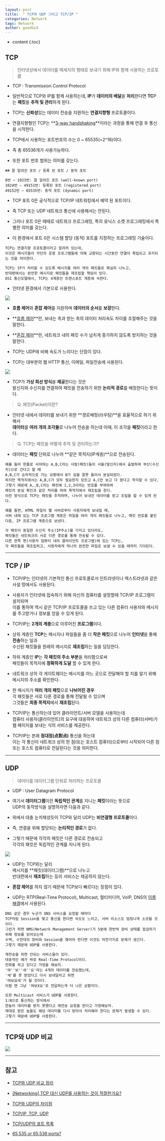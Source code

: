```yaml
---
layout: post
title:  " TCP와 UDP 그리고 TCP/IP "
categories: Network
tags: Network
author: goodGid
---
```

* content
{:toc}

## TCP

> 인터넷상에서 데이터를 메세지의 형태로 보내기 위해 IP와 함께 사용하는 프로토콜

* TCP : Transmission Control Protocol

* 일반적으로 TCP와 IP를 함께 사용하는데, **IP**가 **데이터의 배달**을 **처리**한다면 **TC**P는 **패킷**을 **추적 및 관리**하게 된다.

* TCP는 **신뢰성**있는 데이터 전송을 지원하는 **연결지향형** 프로토콜이다.

* 연결지향형인 TCP는 **[3-way handshaking]({{site.url}}/TCP-IP-3Way-4Way/#tcp-3-way-handshake)**이라는 과정을 통해 연결 후 통신을 시작한다.










* TCP에서 사용하는 포트번호의 수는 0 ~ 65535(=2^16)이다.

* 즉 총 65536개가 사용가능하다.

* 또한 포트 번호 범위는 의미를 갖는다.

```
## 잘 알려진 포트 / 등록 된 포트 / 동적 포트

0번 ~ 1023번: 잘 알려진 포트 (well-known port)
1024번 ~ 49151번: 등록된 포트 (registered port)
49152번 ~ 65535번: 동적 포트 (dynamic port)
```

* TCP 포트 0은 공식적으로 TCP/IP 네트워킹에서 예약 된 포트이다. 

* 즉 TCP 또는 UDP 네트워크 통신에 사용해서는 안된다. 

* 그러나 포트 0은 때때로 네트워크 프로그래밍, 특히 유닉스 소켓 프로그래밍에서 특별한 의미를 갖는다. 

* 이 환경에서 포트 0은 시스템 할당 (동적) 포트를 지정하는 프로그래밍 기술이다.





```
TCP는 연결지향 프로토콜이라고 알려져 있는데, 
이것은 메시지들이 각단의 응용 프로그램들에 의해 교환되는 시간동안 연결이 확립되고 유지되는 것을 의미한다. 

TCP는 IP가 처리할 수 있도록 메시지를 여러 개의 패킷들로 확실히 나누고, 
반대편에서는 완전한 메시지로 패킷들을 재조립할 책임이 있다.
OSI 통신모델에서, TCP는 4계층인 트랜스포트 계층에 속한다.
```

* 인터넷 환경에서 기본으로 사용한다.

![](/assets/img/network/tcp_udp_1.png)

* **흐름 제어**와 **혼잡 제어**를 지원하며 **데이터의 순서**를 **보장**한다.

* **[흐름 제어]({{site.url}}/Error-Flow-Control/#흐름-제어)**란, 보내는 측과 받는 측의 데이터 처리속도 차이를 조절해주는 것을 말한다.

* **[혼잡 제어]({{site.url}}/Error-Flow-Control/#혼잡-제어)**란, 네트워크 내의 패킷 수가 넘치게 증가하지 않도록 방지하는 것을 말한다.


* TCP는 UDP에 비해 속도가 느리다는 단점이 있다.

* TCP는 대부분의 웹 HTTP 통신, 이메일, 파일전송에 사용된다.



![](/assets/img/network/tcp_udp_2.png)

* TCP가 **가상 회선 방식**을 **제공**한다는 것은 <br> 발신지와 수신지를 연결하여 패킷을 전송하기 위한 **논리적 경로**를 배정한다는 뜻이다.

> Q. 패킷(Packet)이란?

* 인터넷 내에서 데이터를 보내기 위한 **경로배정(라우팅)**을 효율적으로 하기 위해서  <br> **데이터**를 **여러 개의 조각들**로 나누어 전송을 하는데 이때, 이 조각을 **패킷**이라고 한다.


> Q. TCP는 패킷을 어떻게 추적 및 관리하는가?

* 데이터는 **패킷** 단위로 나누어 **같은 목적지(IP계층)**으로 전송된다.

```
예를 들어 한줄로 서야하는 A,B,C라는 사람(패킷)들이 서울(발신지)에서 출발하여 부산(수신지)으로 간다고 할 때
A,B,C가 순차적으로 가는 상황에서 B가 길을 잘못 들어서 분실되었다.
하지만 목적지에서는 A,B,C가 모두 필요한지 모르고 A,C만 보고 다 왔다고 착각할 수 있다. 
그렇기 때문에 A,,B,C라는 패킷에 1,2,3이라는 번호를 부여하여 
패킷의 분실 확인과 같은 처리를 하여 목적지에서 재조립을 한다. 
이런 방식으로 TCP는 패킷을 추적하며, 나누어 보내진 데이터를 받고 조립을 할 수 있게 된다.
```


```
예를 들면, HTML 파일이 웹 서버로부터 사용자에게 보내질 때, 
서버 내에 있는 TCP 프로그램 계층은 파일을 여러 개의 패킷들로 나누고, 패킷 번호를 붙인 다음, IP 프로그램 계층으로 보낸다. 

각 패킷이 동일한 수신지 주소(IP주소)를 가지고 있더라도, 
패킷들은 네트워크의 서로 다른 경로를 통해 전송될 수 있다. 
다른 한쪽 편(사용자 컴퓨터 내의 클라이언트 프로그램)에 있는 TCP는, 
각 패킷들을 재조립하고, 사용자에게 하나의 완전한 파일로 보낼 수 있을 때까지 기다린다.
```



---


## TCP / IP

* TCP/IP는 인터넷의 기본적인 통신 프로토콜로서 인트라넷이나 엑스트라넷과 같은 사설 망에서도 사용된다. 

* 사용자가 인터넷에 접속하기 위해 자신의 컴퓨터를 설정할때 TCP/IP 프로그램이 설치되며 <br> 이를 통하여 역시 같은 TCP/IP 프로토콜을 쓰고 있는 다른 컴퓨터 사용자와 메시지를 주고받거나 정보를 얻을 수 있게 된다.

* TCP/IP는 **2개의 계층**으로 이루어진 **프로그램**이다. 

* 상위 계층인 **TCP**는 메시지나 파일들을 좀 더 **작은 패킷**으로 나누어 **인터넷**을 통해 **전송**하는 일과 <br> 수신된 패킷들을 원래의 메시지로 **재조립**하는 일을 담당한다. 

* 하위 계층인 **IP**는 **각 패킷의 주소 부분**을 처리함으로써 <br> 패킷들이 목적지에 **정확하게 도달** 할 수 있게 한다. 

* 네트워크 상의 각 게이트웨이는 메시지를 어느 곳으로 전달해야 할 지를 알기 위해 메시지의 주소를 확인한다. 

* 한 메시지가 **여러 개의 패킷**으로 **나뉘어진 경우** <br> 각 패킷들은 서로 다른 경로를 통해 전달될 수 있으며 <br> 그것들은 **최종 목적지**에서 **재조립**된다.

* TCP/IP는 통신하는데 있어 클라이언트/서버 모델을 사용하는데 <br> 컴퓨터 사용자(클라이언트)의 요구에 대응하여 네트워크 상의 다른 컴퓨터(서버)가 웹 페이지를 보내는 식의 서비스를 제공한다. 

* TCP/IP는 본래 **점대점(点對点)** 통신을 하는데 <br> 이는 각 통신이 네트워크 상의 한 점(또는 호스트 컴퓨터)으로부터 시작되어 다른 점 또는 호스트 컴퓨터로 전달된다는 것을 의미한다.


---


## UDP

> 데이터를 데이터그램 단위로 처리하는 프로토콜

* UDP : User Datagram Protocol

* 여기서 **데이터그램**이란 **독립적인 관계**를 지니는 **패킷**이라는 뜻으로 <br> UDP의 동작방식을 설명하자면 다음과 같다.

* 위에서 대충 눈치채셨듯이 TCP와 달리 UDP는 **비연결형 프로토콜**아다. 

* 즉, 연결을 위해 할당되는 **논리적인 경로**가 없다.

* 그렇기 때문에 각각의 패킷은 다른 경로로 전송되고 <br> 각각의 패킷은 독립적인 관계를 지니게 된다.

![](/assets/img/network/tcp_udp_3.png)

* UDP는 TCP와는 달리 <br> 메시지를 **패킷(데이터그램)**으로 나누고 <br> 반대편에서 **재조립**하는 등의 서비스는 제공하지 않는다.

* **혼잡 제어**를 하지 않기 때문에 TCP보다 빠르다는 장점이 있다.

* UDP는 RTP(Real-Time Protocol), Multicast, 멀티미디어, VoIP, DNS의 [이름 해결]({{site.url}}/Server-DNS/#dns-서버는-2종류)에서 사용된다.


```
DNS 같은 경우 누군가 DNS 서비스를 요청할 때마다 
TCP처럼 Session을 맺고 통신을 한다면 속도도 느리고, 서버 리소스도 엄청나게 소모될 것이다. 
그런가 하면 NMS(Network Management Server)가 5분에 한번씩 장비 상태를 점검하기 위해 정보를 읽어오는데 
수백, 수천대의 장비와 Session을 맺어야 한다면 이것도 마찬가지로 문제가 생긴다.
그렇기 때문에 UDP를 사용한다.
```

```
재전송을 하면 안되는 서비스들이 있다. 
대표적인 예가 바로 Real-Time Protocol이다. 
전화를 하고 있다고 가정을 해보자.
'여''보''세''요'라는 4개의 데이터를 전송했는데, 
'세'를 못 받았다고 다시 보내달라고 하면 
'여보요세'가 될 것이다. 
이럴 땐 그냥 '여보X요'로 전달하는게 더 나은 상황이다.

또한 Multicast 서비스가 UDP를 사용한다. 
1:N으로 통신하는 방식에서 
한놈이 데이터를 받지 못했다고 재전송 요청을 한다고 가정해보자. 
제대로 받은 놈들도 해당 데이터를 다시 받아서 처리해야 한다는 문제가 발생할 수 있다.
그렇기 때문에 UDP를 사용한다.
```

---

## TCP와 UDP 비교

![](/assets/img/network/tcp_udp_4.png)



---


## 참고

* [TCP와 UDP 비교 정리](http://swalloow.tistory.com/77)

* [[Networking] TCP 대신 UDP를 사용하는 것이 적절한가요?](https://code.i-harness.com/ko-kr/q/10c798)

* [TCP와 UDP의 차이점](http://jjalidev.blogspot.com/2013/10/tcp-udp.html)

* [TCP/IP, TCP, UDP](http://egloos.zum.com/Esunny/v/4050771)

* [TCP/UDP의 포트 목록](https://ko.wikipedia.org/wiki/TCP/UDP%EC%9D%98_%ED%8F%AC%ED%8A%B8_%EB%AA%A9%EB%A1%9D)

* [65,535 or 65,536 ports?](http://www.antionline.com/showthread.php?266244-65-535-or-65-536-ports)
